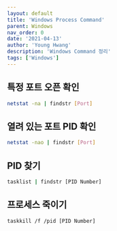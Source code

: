```yaml
---
layout: default
title: 'Windows Process Command'
parent: Windows
nav_order: 0
date: '2021-04-13'
author: 'Young Hwang'
description: 'Windows Command 정리'
tags: ['Windows']
---
```


## 특정 포트 오픈 확인

```bash
netstat -na | findstr [Port]
```

## 열려 있는 포트 PID 확인

```bash
netstat -nao | findstr [Port]
```

## PID 찾기

```bash
tasklist | findstr [PID Number]
```

## 프로세스 죽이기

```bash
taskkill /f /pid [PID Number]
```
